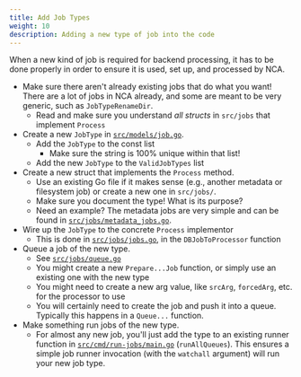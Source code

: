 ```yaml
---
title: Add Job Types
weight: 10
description: Adding a new type of job into the code
---
```


When a new kind of job is required for backend processing, it has to be done
properly in order to ensure it is used, set up, and processed by NCA.

- Make sure there aren't already existing jobs that do what you want!  There
  are a lot of jobs in NCA already, and some are meant to be very generic, such
  as `JobTypeRenameDir`.
  - Read and make sure you understand *all structs* in `src/jobs` that
    implement `Process`
- Create a new `JobType` in [`src/models/job.go`](https://github.com/uoregon-libraries/newspaper-curation-app/blob/main/src/models/job.go).
  - Add the `JobType` to the const list
    - Make sure the string is 100% unique within that list!
  - Add the new `JobType` to the `ValidJobTypes` list
- Create a new struct that implements the `Process` method.
  - Use an existing Go file if it makes sense (e.g., another metadata or filesystem job) or
    create a new one in `src/jobs/`.
  - Make sure you document the type!  What is its purpose?
  - Need an example?  The metadata jobs are very simple and can be found in
    [`src/jobs/metadata_jobs.go`](https://github.com/uoregon-libraries/newspaper-curation-app/blob/main/src/jobs/metadata_jobs.go).
- Wire up the `JobType` to the concrete `Process` implementor
  - This is done in
    [`src/jobs/jobs.go`](https://github.com/uoregon-libraries/newspaper-curation-app/blob/main/src/jobs/jobs.go),
    in the `DBJobToProcessor` function
- Queue a job of the new type.
  - See [`src/jobs/queue.go`](https://github.com/uoregon-libraries/newspaper-curation-app/blob/main/src/jobs/queue.go)
  - You might create a new `Prepare...Job` function, or simply use an existing
    one with the new type
  - You might need to create a new arg value, like `srcArg`, `forcedArg`, etc.
    for the processor to use
  - You will certainly need to create the job and push it into a queue.
    Typically this happens in a `Queue...` function.
- Make something run jobs of the new type.
  - For almost any new job, you'll just add the type to an existing runner
    function in [`src/cmd/run-jobs/main.go`](https://github.com/uoregon-libraries/newspaper-curation-app/blob/main/src/cmd/run-jobs/main.go)
    (`runAllQueues`).  This ensures a simple job runner invocation (with the
    `watchall` argument) will run your new job type.
